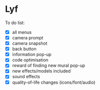 # Lyf

To do list:
- [x] all menus
- [x] camera prompt
- [x] camera snapshot
- [x] back button
- [x] information pop-up
- [x] code optimisation
- [x] reward of finding new mural pop-up
- [x] new effects/models included
- [x] sound effects
- [x] quality-of-life changes (icons/font/audio)

